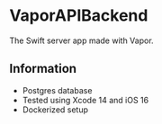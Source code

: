 # VaporAPIBackend
The Swift server app made with Vapor.

## Information
- Postgres database
- Tested using Xcode 14 and iOS 16
- Dockerized setup
